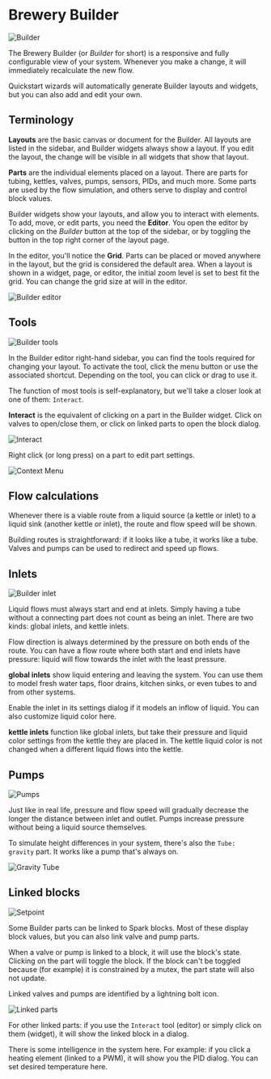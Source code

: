# Brewery Builder

![Builder](../images/herms-builder-widget.gif)

The Brewery Builder (or *Builder* for short) is a responsive and fully configurable view of your system.
Whenever you make a change, it will immediately recalculate the new flow.

Quickstart wizards will automatically generate Builder layouts and widgets, but you can also add and edit your own.

## Terminology

**Layouts** are the basic canvas or document for the Builder.
All layouts are listed in the sidebar, and Builder widgets always show a layout.
If you edit the layout, the change will be visible in all widgets that show that layout.

**Parts** are the individual elements placed on a layout. There are parts for tubing, kettles, valves, pumps, sensors, PIDs, and much more.
Some parts are used by the flow simulation, and others serve to display and control block values.

Builder widgets show your layouts, and allow you to interact with elements. To add, move, or edit parts, you need the **Editor**.
You open the editor by clicking on the *Builder* button at the top of the sidebar, or by toggling the button in the top right corner of the layout page.

In the editor, you'll notice the **Grid**. Parts can be placed or moved anywhere in the layout, but the grid is considered the default area.
When a layout is shown in a widget, page, or editor, the initial zoom level is set to best fit the grid.
You can change the grid size at will in the editor.

![Builder editor](../images/herms-builder-editor-add.gif)

## Tools

![Builder tools](../images/builder-tools.png)

In the Builder editor right-hand sidebar, you can find the tools required for changing your layout.
To activate the tool, click the menu button or use the associated shortcut.
Depending on the tool, you can click or drag to use it.

The function of most tools is self-explanatory, but we'll take a closer look at one of them: `Interact`.

**Interact** is the equivalent of clicking on a part in the Builder widget. Click on valves to open/close them, or click on linked parts to open the block dialog.

![Interact](../images/builder-interact.gif)

Right click (or long press) on a part to edit part settings.

![Context Menu](../images/builder-context-menu.png)

## Flow calculations

Whenever there is a viable route from a liquid source (a kettle or inlet) to a liquid sink (another kettle or inlet), the route and flow speed will be shown.

Building routes is straightforward: if it looks like a tube, it works like a tube. Valves and pumps can be used to redirect and speed up flows.

## Inlets

![Builder inlet](../images/builder-inlet.png)

Liquid flows must always start and end at inlets. Simply having a tube without a connecting part does not count as being an inlet. There are two kinds: global inlets, and kettle inlets.

Flow direction is always determined by the pressure on both ends of the route. You can have a flow route where both start and end inlets have pressure: liquid will flow towards the inlet with the least pressure.

**global inlets** show liquid entering and leaving the system. You can use them to model fresh water taps, floor drains, kitchen sinks, or even tubes to and from other systems.

Enable the inlet in its settings dialog if it models an inflow of liquid. You can also customize liquid color here.

**kettle inlets** function like global inlets, but take their pressure and liquid color settings from the kettle they are placed in.
The kettle liquid color is not changed when a different liquid flows into the kettle.

## Pumps

![Pumps](../images/builder-pumps.gif)

Just like in real life, pressure and flow speed will gradually decrease the longer the distance between inlet and outlet.
Pumps increase pressure without being a liquid source themselves.

To simulate height differences in your system, there's also the `Tube: gravity` part. It works like a pump that's always on.

![Gravity Tube](../images/builder-gravity-tube.gif)

## Linked blocks

![Setpoint](../images/builder-setpoint.png)

Some Builder parts can be linked to Spark blocks. Most of these display block values, but you can also link valve and pump parts.

When a valve or pump is linked to a block, it will use the block's state. Clicking on the part will toggle the block. If the block can't be toggled because (for example) it is constrained by a mutex, the part state will also not update.

Linked valves and pumps are identified by a lightning bolt icon.

![Linked parts](../images/builder-linked-parts.png)

For other linked parts: if you use the `Interact` tool (editor) or simply click on them (widget), it will show the linked block in a dialog.

There is some intelligence in the system here. For example: if you click a heating element (linked to a PWM), it will show you the PID dialog. You can set desired temperature here.

